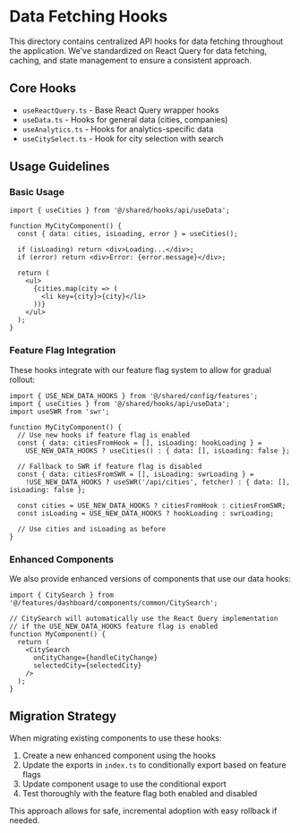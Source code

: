 # Data Fetching Hooks

This directory contains centralized API hooks for data fetching throughout the application. We've standardized on React Query for data fetching, caching, and state management to ensure a consistent approach.

## Core Hooks

- `useReactQuery.ts` - Base React Query wrapper hooks
- `useData.ts` - Hooks for general data (cities, companies)
- `useAnalytics.ts` - Hooks for analytics-specific data
- `useCitySelect.ts` - Hook for city selection with search

## Usage Guidelines

### Basic Usage

```tsx
import { useCities } from '@/shared/hooks/api/useData';

function MyCityComponent() {
  const { data: cities, isLoading, error } = useCities();
  
  if (isLoading) return <div>Loading...</div>;
  if (error) return <div>Error: {error.message}</div>;
  
  return (
    <ul>
      {cities.map(city => (
        <li key={city}>{city}</li>
      ))}
    </ul>
  );
}
```

### Feature Flag Integration

These hooks integrate with our feature flag system to allow for gradual rollout:

```tsx
import { USE_NEW_DATA_HOOKS } from '@/shared/config/features';
import { useCities } from '@/shared/hooks/api/useData';
import useSWR from 'swr';

function MyCityComponent() {
  // Use new hooks if feature flag is enabled
  const { data: citiesFromHook = [], isLoading: hookLoading } = 
    USE_NEW_DATA_HOOKS ? useCities() : { data: [], isLoading: false };
    
  // Fallback to SWR if feature flag is disabled
  const { data: citiesFromSWR = [], isLoading: swrLoading } = 
    !USE_NEW_DATA_HOOKS ? useSWR('/api/cities', fetcher) : { data: [], isLoading: false };
    
  const cities = USE_NEW_DATA_HOOKS ? citiesFromHook : citiesFromSWR;
  const isLoading = USE_NEW_DATA_HOOKS ? hookLoading : swrLoading;
  
  // Use cities and isLoading as before
}
```

### Enhanced Components

We also provide enhanced versions of components that use our data hooks:

```tsx
import { CitySearch } from '@/features/dashboard/components/common/CitySearch';

// CitySearch will automatically use the React Query implementation
// if the USE_NEW_DATA_HOOKS feature flag is enabled
function MyComponent() {
  return (
    <CitySearch 
      onCityChange={handleCityChange}
      selectedCity={selectedCity}
    />
  );
}
```

## Migration Strategy

When migrating existing components to use these hooks:

1. Create a new enhanced component using the hooks
2. Update the exports in `index.ts` to conditionally export based on feature flags
3. Update component usage to use the conditional export
4. Test thoroughly with the feature flag both enabled and disabled

This approach allows for safe, incremental adoption with easy rollback if needed. 